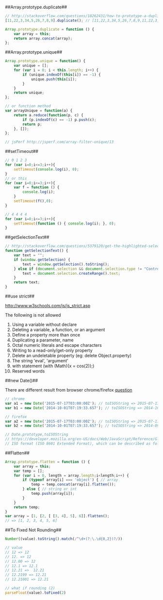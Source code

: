 
##Array.prototype.duplicate##
```js
// http://stackoverflow.com/questions/18262431/how-to-prototype-a-duplicate-prototype-method-for-array-in-javascript
[11,22,3,34,5,26,7,8,9].duplicate(); // [11,22,3,34,5,26,7,8,9,11,22,3,34,5,26,7,8,9]

Array.prototype.duplicate = function () {
    var array = this;
    return array.concat(array);
};
```

##Array.prototype.unique##
```js
Array.prototype.unique = function() {
    var unique = [];
    for (var i = 0; i < this.length; i++) {
        if (unique.indexOf(this[i]) == -1) {
            unique.push(this[i]);
        }
    }
    return unique;
};

// or function method
var arrayUnique = function(a) {
    return a.reduce(function(p, c) {
        if (p.indexOf(c) == -1) p.push(c);
        return p;
    }, []);
};

// jsPerf http://jsperf.com/array-filter-unique/13
```

##setTimeout##
```js
// 0 1 2 3
for (var i=0;i<=3;i++){
    setTimeout(console.log(i), 0);
}
// or this
for (var i=0;i<=3;i++){
    var f = function () {
        console.log(i);
    }
    setTimeout(f(),0);
}

// 4 4 4 4
for (var i=0;i<=3;i++){
    setTimeout(function () { console.log(i); }, 0);
}
```

##getSelectionText##
```js
// http://stackoverflow.com/questions/5379120/get-the-highlighted-selected-text
function getSelectionText() {
    var text = "";
    if (window.getSelection) {
        text = window.getSelection().toString();
    } else if (document.selection && document.selection.type != "Control") {
        text = document.selection.createRange().text;
    }
    return text;
}
```

##use strict##

http://www.w3schools.com/js/js_strict.asp

The following is not allowed

1. Using a variable without declare
2. Deleting a variable, a function, or an argument
3. Define a property more than once
4. Duplicating a parameter, name
5. Octal numeric literals and escape characters
6. Writing to a read-only/get-only property
7. Delete an undeletable property (eg: delete Object.property)
8. The string 'eval', 'argument'
9. with statement (with (Math){x = cos(2)};)
10. Reserved words

##new Date()##

There are different result from browser chrome/firefox [question](http://stackoverflow.com/questions/15109894/new-date-works-differently-in-chrome-and-firefox)

```js
// chrome
var a1 = new Date('2015-07-17T03:00:00Z'); // toISOString => 2015-07-17T03:00:00.000Z
var b1 = new Date('2014-10-01T07:19:33.657'); // toISOString => 2014-10-01T07:19:33.657Z

// firefox
var a2 = new Date('2015-07-17T03:00:00Z'); // toISOString => 2015-07-17T03:00:00.000Z
var b2 = new Date('2014-10-01T07:19:33.657'); // toISOString => 2014-09-30T23:19:33.657Z (wat!)

// Date.prototype,toISOString
// https://developer.mozilla.org/en-US/docs/Web/JavaScript/Reference/Global_Objects/Date/toISOString
// ISO format (ISO 8601 Extended Format), which can be described as follows: YYYY-MM-DDTHH:mm:ss.sssZ
```

##Flatten##
```js
Array.prototype.flatten = function () {
    var array = this;
    var temp = [];
    for (var i = 0, length = array.length;i<length;i++) {
        if (typeof array[i] === 'object') { // array
            temp = temp.concat(array[i].flatten());
        } else { // string or int
            temp.push(array[i]);
        }
    }
    return temp;
}
var array = [1, [2, [ [3, 4], 5], 6]].flatten();
// => [1, 2, 3, 4, 5, 6]
```

##To Fixed Not Rounding##
```js
Number((value).toString().match(/^\d+(?:\.\d{0,2})?/))

// value
// 12 => 12
// 12. => 12
// 12.00 => 12
// 12.1 => 12.1
// 12.21 =>  12.21
// 12.2199 => 12.21
// 12.21001 => 12.21

// what if rounding (2)
parseFloat(value).toFixed(2)
```

